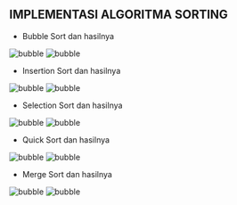 ## IMPLEMENTASI ALGORITMA SORTING ##

* Bubble Sort dan hasilnya

![bubble](https://github.com/nitarosiana/DokumentasiKP/blob/master/01-01/Kasus/01-01-01.PNG)
![bubble](https://github.com/nitarosiana/DokumentasiKP/blob/master/01-01/Kasus/01-01-02.PNG)


* Insertion Sort dan hasilnya

![bubble](https://github.com/nitarosiana/DokumentasiKP/blob/master/01-01/Kasus/01-01-03.PNG)
![bubble](https://github.com/nitarosiana/DokumentasiKP/blob/master/01-01/Kasus/01-01-04.PNG)


* Selection Sort dan hasilnya

![bubble](https://github.com/nitarosiana/DokumentasiKP/blob/master/01-01/Kasus/01-01-05.PNG)
![bubble](https://github.com/nitarosiana/DokumentasiKP/blob/master/01-01/Kasus/01-01-06.PNG)


* Quick Sort dan hasilnya

![bubble](https://github.com/nitarosiana/DokumentasiKP/blob/master/01-01/Kasus/01-01-07.PNG)
![bubble](https://github.com/nitarosiana/DokumentasiKP/blob/master/01-01/Kasus/01-01-08.PNG)


* Merge Sort dan hasilnya

![bubble](https://github.com/nitarosiana/DokumentasiKP/blob/master/01-01/Kasus/01-01-09.PNG)
![bubble](https://github.com/nitarosiana/DokumentasiKP/blob/master/01-01/Kasus/01-01-10.PNG)

